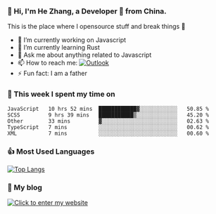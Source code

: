 ### 👋 Hi, I'm He Zhang, a Developer 🚀 from China.

This is the place where I opensource stuff and break things :rofl:

- 🔭  I’m currently working on Javascript
- 🌱  I’m currently learning Rust
- 💬  Ask me about anything related to Javascript
- 📫  How to reach me: [![Outlook](https://img.shields.io/badge/-Outlook-0078D4?style=flat&logo=Microsoft-Outlook&logoColor=white)](mailto:zhanghecool@outlook.com)
- ⚡  Fun fact: I am a father

### 💪 This week I spent my time on 
<!--START_SECTION:waka-->
```text
JavaScript   10 hrs 52 mins  ████████████▓░░░░░░░░░░░░   50.85 % 
SCSS         9 hrs 39 mins   ███████████▒░░░░░░░░░░░░░   45.20 % 
Other        33 mins         ▓░░░░░░░░░░░░░░░░░░░░░░░░   02.63 % 
TypeScript   7 mins          ░░░░░░░░░░░░░░░░░░░░░░░░░   00.62 % 
XML          7 mins          ░░░░░░░░░░░░░░░░░░░░░░░░░   00.60 % 
```
<!--END_SECTION:waka-->

### 👍 Most Used Languages
[![Top Langs](https://github-readme-stats.vercel.app/api/top-langs/?username=zhanghecool&layout=compact)](https://zhanghe.cool)

### 🌈 My blog 
[![Click to enter my website](https://cdn.jsdelivr.net/gh/zhanghecool/assets/images/gif/zhanghecools.gif)](https://zhanghe.cool)
